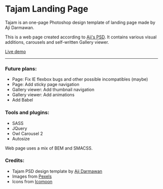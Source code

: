 # Tajam Landing Page
Tajam is an one-page Photoshop design template of landing page made by Aji
Darmawan.

This is a web page created according to [Aji's PSD](https://dribbble.com/shots/2540971-Agency-Website-PSD).
It contains various visual additions, carousels and self-written Gallery viewer.

[Live demo](https://einegeist.github.io/tajam/)

<hr>

### Future plans:
* Page: Fix IE flexbox bugs and other possible incompatibles (maybe)
* Page: Add sticky page navigation
* Gallery viewer: Add thumbnail navigation
* Gallery viewer: Add animations
* Add Babel

### Tools and plugins:
* SASS
* JQuery
* Owl Carousel 2
* Autosize

Web page uses a mix of BEM and SMACSS.

### Credits:
* Tajam PSD design template by [Aji Darmawan](https://dribbble.com/aji)
* Images from [Pexels](https://pexepls.com)
* Icons from [Icomoon](https://icomoon.io/)
